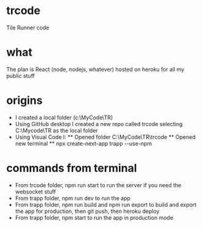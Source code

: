 # trcode
 Tile Runner code
# what
 The plan is React (node, nodejs, whatever) hosted on heroku for all my public stuff
# origins
* I created a local folder (c:\MyCode\TR)
* Using GitHub desktop I created a new repo called trcode selecting C:\Mycode\TR as the local folder
* Using Visual Code I:
** Opened folder C:\MyCode\TR\trcode
** Opened new terminal
** npx create-next-app trapp --use-npm
# commands from terminal
* From trcode folder, npm run start to run the server if you need the websocket stuff
* From trapp folder, npm run dev to run the app
* From trapp folder, npm run build and npm run export to build and export the app for production, then git push, then heroku deploy
* From trapp folder, npm start to run the app in production mode

